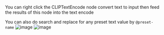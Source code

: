 You can right click the CLIPTextEncode node
convert text to input
then feed the results of this node into the text encode

You can also do search and replace for any preset text value by `@preset-name`
![image](https://user-images.githubusercontent.com/125205205/235372897-e201489f-3b60-498c-875a-aaa785528515.png)
![image](https://user-images.githubusercontent.com/125205205/235372916-9ccd0414-3b94-4702-9620-1847d2318189.png)
